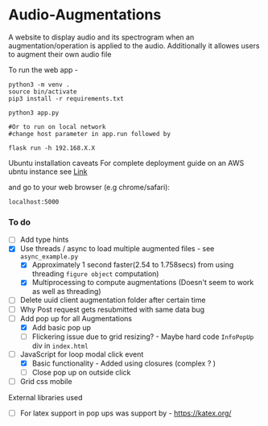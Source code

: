 # Audio-Augmentations
A website to display audio and its spectrogram when an augmentation/operation is applied to the audio. Additionally it allowes users to augment their own audio file  

To run the web app -

```
python3 -m venv . 
source bin/activate
pip3 install -r requirements.txt

python3 app.py

#Or to run on local network 
#change host parameter in app.run followed by 

flask run -h 192.168.X.X
```

Ubuntu installation caveats
For complete deployment guide on an AWS ubntu instance see [Link](https://github.com/ashish10alex/system-setup/blob/main/Ubuntu-aws.md) 


and go to your web browser (e.g chrome/safari): <dl> <link> `localhost:5000` </link> </dl>

### To do 

- [ ] Add type hints
- [x] Use threads / async to load multiple augmented files - see `async_example.py`
  - [x] Approximately 1 second faster(2.54 to 1.758secs) from using threading `figure object` computation)
  - [x] Multiprocessing to compute augmentations (Doesn't seem to work as well as threading)
- [ ] Delete uuid client augmentation folder after certain time
- [ ] Why Post request gets resubmitted with same data bug
- [ ] Add pop up for all Augmentations 
  - [x] Add basic pop up
  - [ ] Flickering issue due to grid resizing? - Maybe hard code `InfoPopUp` div in `index.html`

- [ ] JavaScript for loop modal click event
  - [x] Basic functionality - Added using closures (complex ? )
  - [ ] Close pop up on outside click 
- [ ] Grid css mobile 

External libraries used

- [ ] For latex support in pop ups was support by - https://katex.org/
